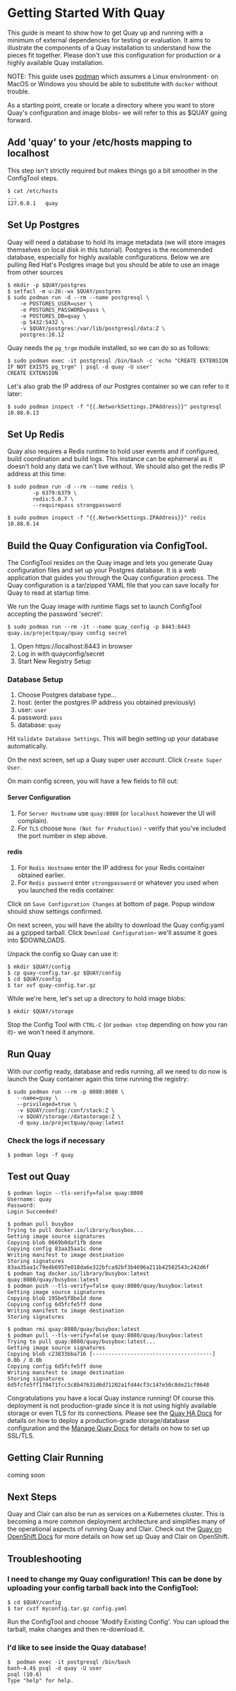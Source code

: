 # Getting Started With Quay

This guide is meant to show how to get Quay up and running with a minimum of external dependencies for testing or evaluation.  It aims to illustrate the components of a Quay installation to understand how the pieces fit together.  Please don't use this configuration for production or a highly available Quay installation.

NOTE: This guide uses [podman](https://podman.io/) which assumes a Linux environment- on MacOS or Windows you should be able to substitute with `docker` without trouble.

As a starting point, create or locate a directory where you want to store Quay's configuration and image blobs- we will refer to this as $QUAY going forward.

## Add 'quay' to your /etc/hosts mapping to localhost

This step isn't strictly required but makes things go a bit smoother in the ConfigTool steps.

```
$ cat /etc/hosts
...
127.0.0.1   quay
```

## Set Up Postgres

Quay will need a database to hold its image metadata (we will store images themselves on local disk in this tutorial).  Postgres is the recommended database, especially for highly available configurations.  Below we are pulling Red Hat's Postgres image but you should be able to use an image from other sources 

```
$ mkdir -p $QUAY/postgres
$ setfacl -m u:26:-wx $QUAY/postgres
$ sudo podman run -d --rm --name postgresql \
	-e POSTGRES_USER=user \
	-e POSTGRES_PASSWORD=pass \
	-e POSTGRES_DB=quay \
	-p 5432:5432 \
	-v $QUAY/postgres:/var/lib/postgresql/data:Z \
	postgres:10.12
```
Quay needs the `pg_trgm` module installed, so we can do so as follows:

```
$ sudo podman exec -it postgresql /bin/bash -c 'echo "CREATE EXTENSION IF NOT EXISTS pg_trgm" | psql -d quay -U user'
CREATE EXTENSION
```
Let's also grab the IP address of our Postgres container so we can refer to it later:
```
$ sudo podman inspect -f "{{.NetworkSettings.IPAddress}}" postgresql
10.88.0.13
```

## Set Up Redis

Quay also requires a Redis runtime to hold user events and if configured, build coordination and build logs.  This instance can be ephemeral as it doesn't hold any data we can't live without.  We should also get the redis IP address at this time:

```
$ sudo podman run -d --rm --name redis \
        -p 6379:6379 \
        redis:5.0.7 \
        --requirepass strongpassword

$ sudo podman inspect -f "{{.NetworkSettings.IPAddress}}" redis
10.88.0.14
```



## Build the Quay Configuration via ConfigTool. 

The ConfigTool resides on the Quay image and lets you generate Quay configuration files and set up your Postgres database.  It is a web application that guides you through the Quay configuration process.  The Quay configuration is a tar/zipped YAML file that you can save locally for Quay to read at startup time.

We run the Quay image with runtime flags set to launch ConfigTool accepting the password 'secret':

```
$ sudo podman run --rm -it --name quay_config -p 8443:8443 quay.io/projectquay/quay config secret
```

1. Open https://localhost:8443 in browser
1. Log in with quayconfig/secret
1. Start New Registry Setup

### Database Setup

1. Choose Postgres database type...
1. host: (enter the postgres IP address you obtained previously)
1. user: `user`
1. password: `pass`
1. database: `quay`

Hit `Validate Database Settings`.  This will begin setting up your database automatically.

On the next screen, set up a Quay super user account.  Click `Create Super User`.

On main config screen, you will have a few fields to fill out:

#### Server Configuration

1. For `Server Hostname` use `quay:8080` (or `localhost` however the UI will complain).  
1. For `TLS` choose `None (Not for Production)` - verify that you've included the port number in step above.

#### redis

1. For `Redis Hostname` enter the IP address for your Redis container obtained earlier.
2. For `Redis password` enter `strongpassword` or whatever you used when you launched the redis container.


Click on `Save Configuration Changes` at bottom of page.  Popup window should show settings confirmed.

On next screen, you will have the ability to download the Quay config.yaml as a gzipped tarball.  Click `Download Configuration`- we'll assume it goes into $DOWNLOADS.

Unpack the config so Quay can use it:

```
$ mkdir $QUAY/config
$ cp quay-config.tar.gz $QUAY/config
$ cd $QUAY/config
$ tar xvf quay-config.tar.gz

```

While we're here, let's set up a directory to hold image blobs:

```
$ mkdir $QUAY/storage
```

Stop the Config Tool with `CTRL-C` (or `podman stop` depending on how you ran it)- we won't need it anymore.

## Run Quay

With our config ready, database and redis running, all we need to do now is launch the Quay container again this time running the registry:

```
$ sudo podman run --rm -p 8080:8080 \
   --name=quay \
   --privileged=true \
   -v $QUAY/config:/conf/stack:Z \
   -v $QUAY/storage:/datastorage:Z \
   -d quay.io/projectquay/quay:latest
```

### Check the logs if necessary
```
$ podman logs -f quay
```

## Test out Quay

```
$ podman login --tls-verify=false quay:8080
Username: quay
Password: 
Login Succeeded!

$ podman pull busybox
Trying to pull docker.io/library/busybox...
Getting image source signatures
Copying blob 0669b0daf1fb done  
Copying config 83aa35aa1c done  
Writing manifest to image destination
Storing signatures
83aa35aa1c79e4b6957e018da6e322bfca92bf3b4696a211b42502543c242d6f
$ podman tag docker.io/library/busybox:latest quay:8080/quay/busybox:latest
$ podman push --tls-verify=false quay:8080/quay/busybox:latest
Getting image source signatures
Copying blob 195be5f8be1d done  
Copying config 6d5fcfe5ff done  
Writing manifest to image destination
Storing signatures

$ podman rmi quay:8080/quay/busybox:latest
$ podman pull --tls-verify=false quay:8080/quay/busybox:latest
Trying to pull quay:8080/quay/busybox:latest...
Getting image source signatures
Copying blob c23833bba716 [--------------------------------------] 0.0b / 0.0b
Copying config 6d5fcfe5ff done  
Writing manifest to image destination
Storing signatures
6d5fcfe5ff170471fcc3c8b47631d6d71202a1fd44cf3c147e50c8de21cf0648
```
Congratulations you have a local Quay instance running!  Of course this deployment is not production-grade since it is not using highly available storage or even TLS for its connections.  Please see the [Quay HA Docs](https://docs.projectquay.io/deploy_quay_ha.html) for details on how to deploy a production-grade storage/database configuration and the [Manage Quay Docs](https://docs.projectquay.io/manage_quay.html) for details on how to set up SSL/TLS.


## Getting Clair Running
 
coming soon

## Next Steps

Quay and Clair can also be run as services on a Kubernetes cluster.  This is becoming a more common deployment architecture and simplifies many of the operational aspects of running Quay and Clair.  Check out the [Quay on OpenShift Docs](https://docs.projectquay.io/deploy_quay_on_openshift.html#_appendix_a_project_quay_on_openshift_configuration_files) for more details on how set up Quay and Clair on OpenShift. 

## Troubleshooting

### I need to change my Quay configuration!  This can be done by uploading your config tarball back into the ConfigTool:
```
$ cd $QUAY/config
$ tar cvzf myconfig.tar.gz config.yaml
```
Run the ConfigTool and choose 'Modify Existing Config'.  You can upload the tarball, make changes and then re-download it.



### I'd like to see inside the Quay database!
```
$  podman exec -it postgresql /bin/bash
bash-4.4$ psql -d quay -U user
psql (10.6)
Type "help" for help.
```
